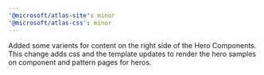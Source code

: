 ```yaml
---
'@microsoft/atlas-site': minor
'@microsoft/atlas-css': minor
---
```


Added some varients for content on the right side of the Hero Components. This change adds css and the template updates to render the hero samples on component and pattern pages for heros.
